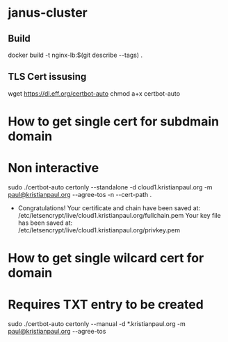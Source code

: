 # janus-cluster
## Build

docker build -t nginx-lb:$(git describe --tags) .


## TLS Cert issusing

wget https://dl.eff.org/certbot-auto
chmod a+x certbot-auto

# How to get single cert for subdmain domain
# Non interactive
sudo ./certbot-auto certonly --standalone -d cloud1.kristianpaul.org -m paul@kristianpaul.org --agree-tos -n --cert-path .
 - Congratulations! Your certificate and chain have been saved at:
   /etc/letsencrypt/live/cloud1.kristianpaul.org/fullchain.pem
   Your key file has been saved at:
   /etc/letsencrypt/live/cloud1.kristianpaul.org/privkey.pem

# How to get single wilcard cert for domain
# Requires TXT entry to be created
sudo ./certbot-auto certonly --manual -d *.kristianpaul.org -m paul@kristianpaul.org --agree-tos 
